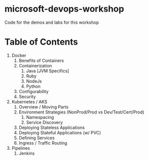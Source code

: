 # microsoft-devops-workshop
Code for the demos and labs for this workshop

# Table of Contents

1. Docker
   1. Benefits of Containers
   2. Containerization
      1. Java [JVM Specifics]
      2. Ruby
      3. NodeJs
      4. Python
   3. Configurability
   4. Security
2. Kubernetes / AKS
   1. Overview / Moving Parts
   2. Environment Strategies (NonProd/Prod vs Dev/Test/Cert/Prod)
      1. Namespacing
      2. Service Discovery
   3. Deploying Stateless Applications
   4. Deploying Stateful Applications (w/ PVC)
   5. Defining Services
   6. Ingress / Traffic Routing
3. Pipelines
   1. Jenkins
